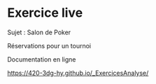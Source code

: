 # Exercice live

Sujet : Salon de Poker

Réservations pour un tournoi 

Documentation en ligne

https://420-3dg-hy.github.io/_ExercicesAnalyse/